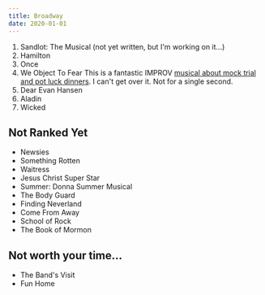```yaml
---
title: Broadway
date: 2020-01-01
---
```


1. <div>Sandlot: The Musical <span class="description">(not yet written, but I'm working on it...)</span></div>
2. Hamilton
3. Once
4. <div>We Object To Fear <span class="description">This is a fantastic IMPROV <a href="https://youtu.be/Ivf58k53nu0" target="_blank">musical about mock trial and pot luck dinners</a>. I can't get over it. Not for a single second.</span></div>
5. Dear Evan Hansen
6. Aladin
7. Wicked

## Not Ranked Yet
* Newsies
* Something Rotten
* Waitress
* Jesus Christ Super Star
* Summer: Donna Summer Musical
* The Body Guard
* Finding Neverland
* Come From Away
* School of Rock
* The Book of Mormon

## Not worth your time...
* The Band's Visit
* Fun Home
